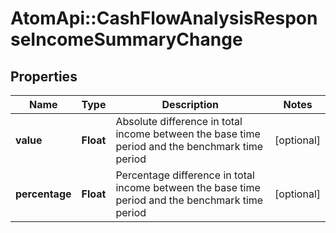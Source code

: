 # AtomApi::CashFlowAnalysisResponseIncomeSummaryChange

## Properties
Name | Type | Description | Notes
------------ | ------------- | ------------- | -------------
**value** | **Float** | Absolute difference in total income between the base time period and the benchmark time period | [optional] 
**percentage** | **Float** | Percentage difference in total income between the base time period and the benchmark time period | [optional] 


